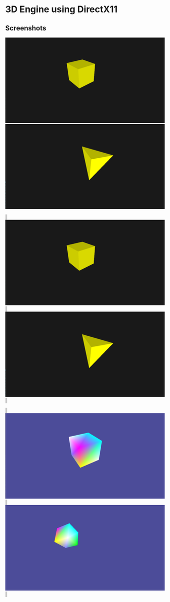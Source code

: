 # 3D Engine using DirectX11

## Screenshots

<p float="left">
  <img src="https://raw.githubusercontent.com/dan1rock/3D-Engine-DirectX11-/main/Images/3.png"/>
  <img src="https://raw.githubusercontent.com/dan1rock/3D-Engine-DirectX11-/main/Images/4.png"/> 
</p>

| ![1](https://raw.githubusercontent.com/dan1rock/3D-Engine-DirectX11-/main/Images/3.png) | ![2](https://raw.githubusercontent.com/dan1rock/3D-Engine-DirectX11-/main/Images/4.png) |

| ![3](https://raw.githubusercontent.com/dan1rock/3D-Engine-DirectX11-/main/Images/1.png) | ![4](https://raw.githubusercontent.com/dan1rock/3D-Engine-DirectX11-/main/Images/2.png) |
